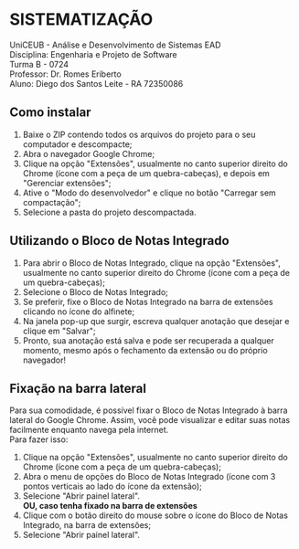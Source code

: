 # SISTEMATIZAÇÃO
UniCEUB - Análise e Desenvolvimento de Sistemas EAD <br/>
Disciplina: Engenharia e Projeto de Software <br/>
Turma B - 0724 <br/>
Professor: Dr. Romes Eriberto <br/>
Aluno: Diego dos Santos Leite - RA 72350086 <br/>

## Como instalar </br>
1. Baixe o ZIP contendo todos os arquivos do projeto para o seu computador e descompacte; </br>
2. Abra o navegador Google Chrome; </br>
3. Clique na opção "Extensões", usualmente no canto superior direito do Chrome (ícone com a peça de um quebra-cabeças), e depois em "Gerenciar extensões"; </br>
4. Ative o "Modo do desenvolvedor" e clique no botão "Carregar sem compactação"; </br>
5. Selecione a pasta do projeto descompactada. </br>

## Utilizando o Bloco de Notas Integrado
1. Para abrir o Bloco de Notas Integrado, clique na opção "Extensões", usualmente no canto superior direito do Chrome (ícone com a peça de um quebra-cabeças); </br>
2. Selecione o Bloco de Notas Integrado; </br>
3. Se preferir, fixe o Bloco de Notas Integrado na barra de extensões clicando no ícone do alfinete; </br>
4. Na janela pop-up que surgir, escreva qualquer anotação que desejar e clique em "Salvar"; </br>
5. Pronto, sua anotação está salva e pode ser recuperada a qualquer momento, mesmo após o fechamento da extensão ou do próprio navegador! </br>

## Fixação na barra lateral
Para sua comodidade, é possível fixar o Bloco de Notas Integrado à barra lateral do Google Chrome. Assim, você pode visualizar e editar suas notas facilmente enquanto navega pela internet. </br>
Para fazer isso:
1. Clique na opção "Extensões", usualmente no canto superior direito do Chrome (ícone com a peça de um quebra-cabeças); </br>
2. Abra o menu de opções do Bloco de Notas Integrado (ícone com 3 pontos verticais ao lado do ícone da extensão); </br>
3. Selecione "Abrir painel lateral". </br>
   **OU, caso tenha fixado na barra de extensões**
1. Clique com o botão direito do mouse sobre o ícone do Bloco de Notas Integrado, na barra de extensões; </br>
2. Selecione "Abrir painel lateral". </br>
